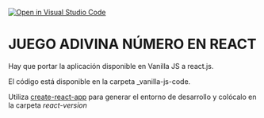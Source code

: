 [![Open in Visual Studio Code](https://classroom.github.com/assets/open-in-vscode-c66648af7eb3fe8bc4f294546bfd86ef473780cde1dea487d3c4ff354943c9ae.svg)](https://classroom.github.com/online_ide?assignment_repo_id=10251561&assignment_repo_type=AssignmentRepo)
# JUEGO ADIVINA NÚMERO EN REACT

Hay que portar la aplicación disponible en Vanilla JS a react.js.

El código está disponible en la carpeta _vanilla-js-code.

Utiliza [create-react-app](https://create-react-app.dev/) para generar el entorno de desarrollo y colócalo en la carpeta *react-version*
